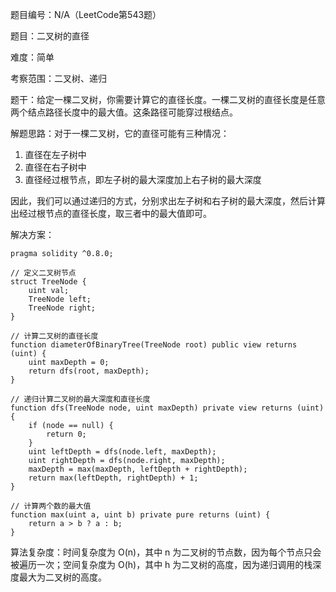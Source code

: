 题目编号：N/A（LeetCode第543题）

题目：二叉树的直径

难度：简单

考察范围：二叉树、递归

题干：给定一棵二叉树，你需要计算它的直径长度。一棵二叉树的直径长度是任意两个结点路径长度中的最大值。这条路径可能穿过根结点。

解题思路：对于一棵二叉树，它的直径可能有三种情况：

1. 直径在左子树中
2. 直径在右子树中
3. 直径经过根节点，即左子树的最大深度加上右子树的最大深度

因此，我们可以通过递归的方式，分别求出左子树和右子树的最大深度，然后计算出经过根节点的直径长度，取三者中的最大值即可。

解决方案：

```
pragma solidity ^0.8.0;

// 定义二叉树节点
struct TreeNode {
    uint val;
    TreeNode left;
    TreeNode right;
}

// 计算二叉树的直径长度
function diameterOfBinaryTree(TreeNode root) public view returns (uint) {
    uint maxDepth = 0;
    return dfs(root, maxDepth);
}

// 递归计算二叉树的最大深度和直径长度
function dfs(TreeNode node, uint maxDepth) private view returns (uint) {
    if (node == null) {
        return 0;
    }
    uint leftDepth = dfs(node.left, maxDepth);
    uint rightDepth = dfs(node.right, maxDepth);
    maxDepth = max(maxDepth, leftDepth + rightDepth);
    return max(leftDepth, rightDepth) + 1;
}

// 计算两个数的最大值
function max(uint a, uint b) private pure returns (uint) {
    return a > b ? a : b;
}
```

算法复杂度：时间复杂度为 O(n)，其中 n 为二叉树的节点数，因为每个节点只会被遍历一次；空间复杂度为 O(h)，其中 h 为二叉树的高度，因为递归调用的栈深度最大为二叉树的高度。